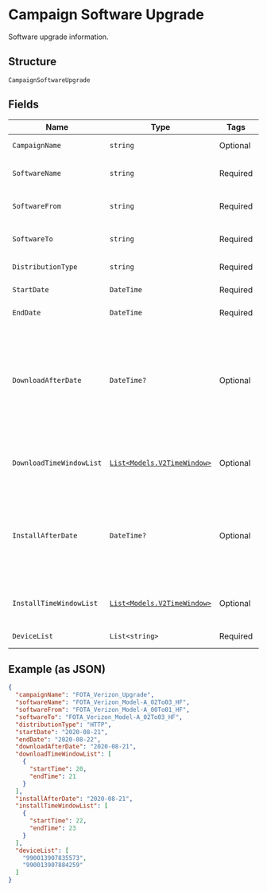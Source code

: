 
# Campaign Software Upgrade

Software upgrade information.

## Structure

`CampaignSoftwareUpgrade`

## Fields

| Name | Type | Tags | Description |
|  --- | --- | --- | --- |
| `CampaignName` | `string` | Optional | Campaign name. |
| `SoftwareName` | `string` | Required | Software name to upgrade to. |
| `SoftwareFrom` | `string` | Required | Old software name. |
| `SoftwareTo` | `string` | Required | New software name. |
| `DistributionType` | `string` | Required | OMA or HTTP. |
| `StartDate` | `DateTime` | Required | Campaign start date. |
| `EndDate` | `DateTime` | Required | Campaign end date. |
| `DownloadAfterDate` | `DateTime?` | Optional | Specifies starting date client should download package. If null, client will download as soon as possible. |
| `DownloadTimeWindowList` | [`List<Models.V2TimeWindow>`](../../doc/models/v2-time-window.md) | Optional | List of allowed download time windows. |
| `InstallAfterDate` | `DateTime?` | Optional | Client will install package after date. If null, client will install as soon as possible. |
| `InstallTimeWindowList` | [`List<Models.V2TimeWindow>`](../../doc/models/v2-time-window.md) | Optional | List of allowed install time windows. |
| `DeviceList` | `List<string>` | Required | Device IMEI list. |

## Example (as JSON)

```json
{
  "campaignName": "FOTA_Verizon_Upgrade",
  "softwareName": "FOTA_Verizon_Model-A_02To03_HF",
  "softwareFrom": "FOTA_Verizon_Model-A_00To01_HF",
  "softwareTo": "FOTA_Verizon_Model-A_02To03_HF",
  "distributionType": "HTTP",
  "startDate": "2020-08-21",
  "endDate": "2020-08-22",
  "downloadAfterDate": "2020-08-21",
  "downloadTimeWindowList": [
    {
      "startTime": 20,
      "endTime": 21
    }
  ],
  "installAfterDate": "2020-08-21",
  "installTimeWindowList": [
    {
      "startTime": 22,
      "endTime": 23
    }
  ],
  "deviceList": [
    "990013907835573",
    "990013907884259"
  ]
}
```

